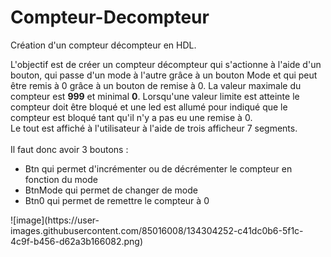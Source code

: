 # Compteur-Decompteur
Création d'un compteur décompteur en HDL.

L'objectif est de créer un compteur décompteur qui s'actionne à l'aide d'un bouton, qui passe d'un mode à l'autre grâce à un bouton Mode et qui peut être remis à 0 grâce à un bouton de remise à 0.
La valeur maximale du compteur est <strong>999</strong> et minimal <strong>0</strong>.
Lorsqu'une valeur limite est atteinte le compteur doit être bloqué et une led est allumé pour indiqué que le compteur est bloqué tant qu'il n'y a pas eu une remise à 0.
<br>
Le tout est affiché à l'utilisateur à l'aide de trois afficheur 7 segments.
<br><br>
Il faut donc avoir 3 boutons :
<ul><li>Btn qui permet d'incrémenter ou de décrémenter le compteur en fonction du mode</li>
  <li>BtnMode qui permet de changer de mode</li>
  <li>Btn0 qui permet de remettre le compteur à 0</li></ul>
![image](https://user-images.githubusercontent.com/85016008/134304252-c41dc0b6-5f1c-4c9f-b456-d62a3b166082.png)
